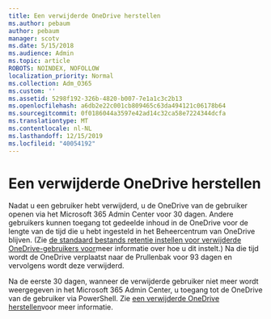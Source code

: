 ```yaml
---
title: Een verwijderde OneDrive herstellen
ms.author: pebaum
author: pebaum
manager: scotv
ms.date: 5/15/2018
ms.audience: Admin
ms.topic: article
ROBOTS: NOINDEX, NOFOLLOW
localization_priority: Normal
ms.collection: Adm_O365
ms.custom: ''
ms.assetid: 5298f192-326b-4820-b007-7e1a1c3c2b13
ms.openlocfilehash: a6db2e22c001cb809465c63da494121c06178b64
ms.sourcegitcommit: 0f0186044a3597e42ad14c32ca58e7224344dcfa
ms.translationtype: MT
ms.contentlocale: nl-NL
ms.lasthandoff: 12/15/2019
ms.locfileid: "40054192"
---
```

# <a name="restore-a-deleted-onedrive"></a>Een verwijderde OneDrive herstellen

Nadat u een gebruiker hebt verwijderd, u de OneDrive van de gebruiker openen via het Microsoft 365 Admin Center voor 30 dagen. Andere gebruikers kunnen toegang tot gedeelde inhoud in de OneDrive voor de lengte van de tijd die u hebt ingesteld in het Beheercentrum van OneDrive blijven. (Zie [de standaard bestands retentie instellen voor verwijderde OneDrive-gebruikers voor](https://go.microsoft.com/fwlink/?linkid=874267)meer informatie over hoe u dit instelt.) Na die tijd wordt de OneDrive verplaatst naar de Prullenbak voor 93 dagen en vervolgens wordt deze verwijderd.
  
Na de eerste 30 dagen, wanneer de verwijderde gebruiker niet meer wordt weergegeven in het Microsoft 365 Admin Center, u toegang tot de OneDrive van de gebruiker via PowerShell. Zie [een verwijderde OneDrive herstellen](https://go.microsoft.com/fwlink/?linkid=874269)voor meer informatie.
  

